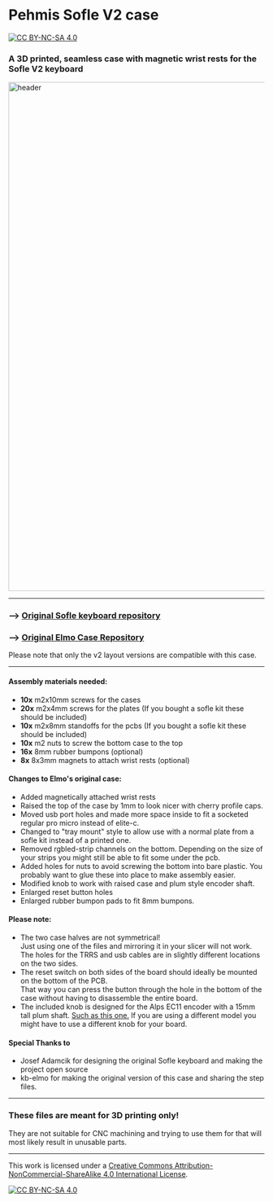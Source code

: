 
# Pehmis Sofle V2 case

[![CC BY-NC-SA 4.0][cc-by-nc-sa-shield]][cc-by-nc-sa]

### A 3D printed, seamless case with magnetic wrist rests for the Sofle V2 keyboard

<img src="https://i.imgur.com/Jh16nOZ.jpeg" alt="header" width="1000"/>


---

### --> [Original Sofle keyboard repository](https://github.com/josefadamcik/SofleKeyboard)
### --> [Original Elmo Case Repository](https://github.com/kb-elmo/SofleCase)

Please note that only the v2 layout versions are compatible with this case.

---

#### Assembly materials needed:

- **10x** m2x10mm screws for the cases
- **20x** m2x4mm screws for the plates (If you bought a sofle kit these should be included)
- **10x** m2x8mm standoffs for the pcbs (If you bought a sofle kit these should be included)
- **10x** m2 nuts to screw the bottom case to the top
- **16x** 8mm rubber bumpons (optional)
- **8x** 8x3mm magnets to attach wrist rests (optional)

#### Changes to Elmo's original case:
- Added magnetically attached wrist rests
- Raised the top of the case by 1mm to look nicer with cherry profile caps.
- Moved usb port holes and made more space inside to fit a socketed regular pro micro instead of elite-c.
- Changed to "tray mount" style to allow use with a normal plate from a sofle kit instead of a printed one.
- Removed rgbled-strip channels on the bottom. Depending on the size of your strips you might still be able to fit some under the pcb.
- Added holes for nuts to avoid screwing the bottom into bare plastic. You probably want to glue these into place to make assembly easier.
- Modified knob to work with raised case and plum style encoder shaft.
- Enlarged reset button holes
- Enlarged rubber bumpon pads to fit 8mm bumpons.




#### Please note:  

- The two case halves are not symmetrical!  
Just using one of the files and mirroring it in your slicer will not work.  
The holes for the TRRS and usb cables are in slightly different locations on the two sides.
- The reset switch on both sides of the board should ideally be mounted on the bottom of the PCB.  
That way you can press the button through the hole in the bottom of the case without having to disassemble the entire board.
- The included knob is designed for the Alps EC11 encoder with a 15mm tall plum shaft.  [Such as this one.](https://www.aliexpress.com/item/32873198060.html?spm=a2g0o.cart.0.0.681a38da9pBn85&mp=1)
If you are using a different model you might have to use a different knob for your board.



#### Special Thanks to 

- Josef Adamcik for designing the original Sofle keyboard and making the project open source
- kb-elmo for making the original version of this case and sharing the step files.

---

### These files are meant for 3D printing only! 

They are not suitable for CNC machining and trying to use them for that will most likely result in unusable parts.

---

This work is licensed under a
[Creative Commons Attribution-NonCommercial-ShareAlike 4.0 International License][cc-by-nc-sa].

[![CC BY-NC-SA 4.0][cc-by-nc-sa-image]][cc-by-nc-sa]

[cc-by-nc-sa]: http://creativecommons.org/licenses/by-nc-sa/4.0/
[cc-by-nc-sa-image]: https://licensebuttons.net/l/by-nc-sa/4.0/88x31.png
[cc-by-nc-sa-shield]: https://img.shields.io/badge/License-CC%20BY--NC--SA%204.0-lightgrey.svg
